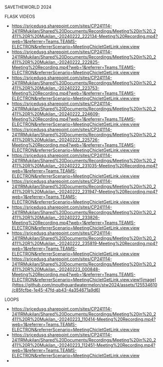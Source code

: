 SAVETHEWORLD 2024

FLASK VIDEOS
-	https://srjcedusg.sharepoint.com/sites/CP241114-2411RMukilan/Shared%20Documents/Recordings/Meeting%20in%20_2411%20R%20Mukilan_-20240222_222134-Meeting%20Recording.mp4?web=1&referrer=Teams.TEAMS-ELECTRON&referrerScenario=MeetingChicletGetLink.view.view
-	https://srjcedusg.sharepoint.com/sites/CP241114-2411RMukilan/Shared%20Documents/Recordings/Meeting%20in%20_2411%20R%20Mukilan_-20240222_222825-Meeting%20Recording.mp4?web=1&referrer=Teams.TEAMS-ELECTRON&referrerScenario=MeetingChicletGetLink.view.view
-	https://srjcedusg.sharepoint.com/sites/CP241114-2411RMukilan/Shared%20Documents/Recordings/Meeting%20in%20_2411%20R%20Mukilan_-20240222_223753-Meeting%20Recording.mp4?web=1&referrer=Teams.TEAMS-ELECTRON&referrerScenario=MeetingChicletGetLink.view.view
-	https://srjcedusg.sharepoint.com/sites/CP241114-2411RMukilan/Shared%20Documents/Recordings/Meeting%20in%20_2411%20R%20Mukilan_-20240222_224609-Meeting%20Recording.mp4?web=1&referrer=Teams.TEAMS-ELECTRON&referrerScenario=MeetingChicletGetLink.view.view
-	https://srjcedusg.sharepoint.com/sites/CP241114-2411RMukilan/Shared%20Documents/Recordings/Meeting%20in%20_2411%20R%20Mukilan_-20240222_225726-Meeting%20Recording.mp4?web=1&referrer=Teams.TEAMS-ELECTRON&referrerScenario=MeetingChicletGetLink.view.view
-	https://srjcedusg.sharepoint.com/sites/CP241114-2411RMukilan/Shared%20Documents/Recordings/Meeting%20in%20_2411%20R%20Mukilan_-20240222_231035-Meeting%20Recording.mp4?web=1&referrer=Teams.TEAMS-ELECTRON&referrerScenario=MeetingChicletGetLink.view.view
-	https://srjcedusg.sharepoint.com/sites/CP241114-2411RMukilan/Shared%20Documents/Recordings/Meeting%20in%20_2411%20R%20Mukilan_-20240222_231947-Meeting%20Recording.mp4?web=1&referrer=Teams.TEAMS-ELECTRON&referrerScenario=MeetingChicletGetLink.view.view
-	https://srjcedusg.sharepoint.com/sites/CP241114-2411RMukilan/Shared%20Documents/Recordings/Meeting%20in%20_2411%20R%20Mukilan_-20240222_233826-Meeting%20Recording.mp4?web=1&referrer=Teams.TEAMS-ELECTRON&referrerScenario=MeetingChicletGetLink.view.view
-	https://srjcedusg.sharepoint.com/sites/CP241114-2411RMukilan/Shared%20Documents/Recordings/Meeting%20in%20_2411%20R%20Mukilan_-20240222_235819-Meeting%20Recording.mp4?web=1&referrer=Teams.TEAMS-ELECTRON&referrerScenario=MeetingChicletGetLink.view.view
- https://srjcedusg.sharepoint.com/sites/CP241114-2411RMukilan/Shared%20Documents/Recordings/Meeting%20in%20_2411%20R%20Mukilan_-20240223_000848-Meeting%20Recording.mp4?web=1&referrer=Teams.TEAMS-ELECTRON&referrerScenario=MeetingChicletGetLink.view.view![image](https://github.com/mouthguardwatermelon/stw2024/assets/125534610/c85fcfbe-1e45-47fd-ab43-4a354671a9d6)

LOOPS
- https://srjcedusg.sharepoint.com/sites/CP241114-2411RMukilan/Shared%20Documents/Recordings/Meeting%20in%20_2411%20R%20Mukilan_-20240223_110414-Meeting%20Recording.mp4?web=1&referrer=Teams.TEAMS-ELECTRON&referrerScenario=MeetingChicletGetLink.view.view
- https://srjcedusg.sharepoint.com/sites/CP241114-2411RMukilan/Shared%20Documents/Recordings/Meeting%20in%20_2411%20R%20Mukilan_-20240223_112451-Meeting%20Recording.mp4?web=1&referrer=Teams.TEAMS-ELECTRON&referrerScenario=MeetingChicletGetLink.view.view
- 

